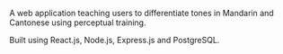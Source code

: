 A web application teaching users to differentiate tones in Mandarin and Cantonese using perceptual training.
 
Built using React.js, Node.js, Express.js and PostgreSQL.
